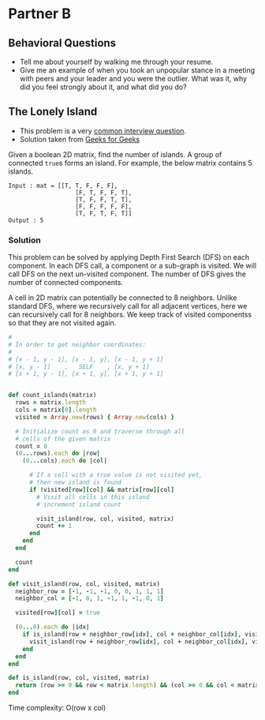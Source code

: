 # Partner B

## Behavioral Questions

* Tell me about yourself by walking me through your resume.
* Give me an example of when you took an unpopular stance in a meeting with peers and your leader and you were the outlier. What was it, why did you feel strongly about it, and what did you do?

## The Lonely Island

* This problem is a very [common interview question](https://www.glassdoor.com/Interview/Find-Island-in-matrix-QTN_2143992.htm).
* Solution taken from [Geeks for Geeks](http://www.geeksforgeeks.org/find-number-of-islands/)

Given a boolean 2D matrix, find the number of islands. A group of connected `true`s forms an island. For example, the below matrix contains 5 islands.

```
Input : mat = [[T, T, F, F, F],
                   [F, T, F, F, T],
                   [T, F, F, T, T],
                   [F, F, F, F, F],
                   [T, F, T, F, T]]
Output : 5
```

### Solution

This problem can be solved by applying Depth First Search (DFS) on each component. 
In each DFS call, a component or a sub-graph is visited. We will call DFS
on the next un-visited component. The number of DFS gives the number of connected
components.

A cell in 2D matrix can potentially be connected to 8 neighbors. Unlike standard
DFS, where we recursively call for all adjacent vertices, here we can recursively
call for 8 neighbors. We keep track of visited componentss so that they are 
not visited again.


```ruby
# 
# In order to get neighbor coordinates:
#
# [x - 1, y - 1], [x - 1, y], [x - 1, y + 1]
# [x, y - 1]    ,   SELF    , [x, y + 1]
# [x + 1, y - 1], [x + 1, y], [x + 1, y + 1]


def count_islands(matrix)
  rows = matrix.length
  cols = matrix[0].length
  visited = Array.new(rows) { Array.new(cols) }

  # Initialize count as 0 and traverse through all 
  # cells of the given matrix 
  count = 0 
  (0...rows).each do |row|
    (0...cols).each do |col|

      # If a cell with a true value is not visited yet,
      # then new island is found
      if !visited[row][col] && matrix[row][col] 
        # Visit all cells in this island
        # increment island count

        visit_island(row, col, visited, matrix)
        count += 1
      end
    end
  end

  count 
end

def visit_island(row, col, visited, matrix)
  neighbor_row = [-1, -1, -1, 0, 0, 1, 1, 1]
  neighbor_col = [-1, 0, 1, -1, 1, -1, 0, 1]

  visited[row][col] = true 

  (0...8).each do |idx|
    if is_island(row + neighbor_row[idx], col + neighbor_col[idx], visited, matrix)
      visit_island(row + neighbor_row[idx], col + neighbor_col[idx], visited, matrix)
    end
  end
end

def is_island(row, col, visited, matrix)
  return (row >= 0 && row < matrix.length) && (col >= 0 && col < matrix[0].length) && (matrix[row][col] && !visited[row][col])
end

```

Time complexity: O(row x col)
